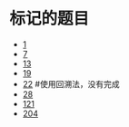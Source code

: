 # 标记的题目 
- [1]()
- [7](https://github.com/hotWing17/LeetCode/blob/master/7.java)
- [13]()
- [19]()
- [22]()    #使用回溯法，没有完成
- [28]()
- [121]()
- [204](https://github.com/hotWing17/LeetCode/blob/master/204.java)
